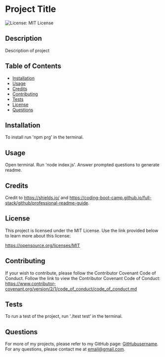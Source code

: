 # Project Title

  ![License: MIT License](https://img.shields.io/badge/License-MIT-yellow)

  ## Description

  Description of project

  ## Table of Contents

  * [Installation](#installation)
  * [Usage](#usage)
  * [Credits](#credits)
  * [Contributing](#contributing)
  * [Tests](#tests)
  * [License](#license)
  * [Questions](#questions)
   
  ## Installation

  To install run 'npm prg' in the terminal.

  ## Usage

  Open terminal. Run 'node index.js'. Answer prompted questions to generate readme.

  ## Credits

  Credit to https://shields.io/ and https://coding-boot-camp.github.io/full-stack/github/professional-readme-guide.
  
  ## License

  This project is licensed under the MIT License. Use the link provided below to learn more about this license:
    
  https://opensource.org/licenses/MIT

  ## Contributing

  If your wish to contribute, please follow the Contributor Covenant Code of Conduct. Follow the link to view the Contributor Covenant Code of Conduct: https://www.contributor-covenant.org/version/2/1/code_of_conduct/code_of_conduct.md

  ## Tests

  To run a test of the project, run './test test' in the terminal.

  ## Questions

  For more of my projects, please refer to my GitHub page: [GitHubusername](https://github.com/GitHubusername/). For any questions, please contact me at email@gmail.com.



